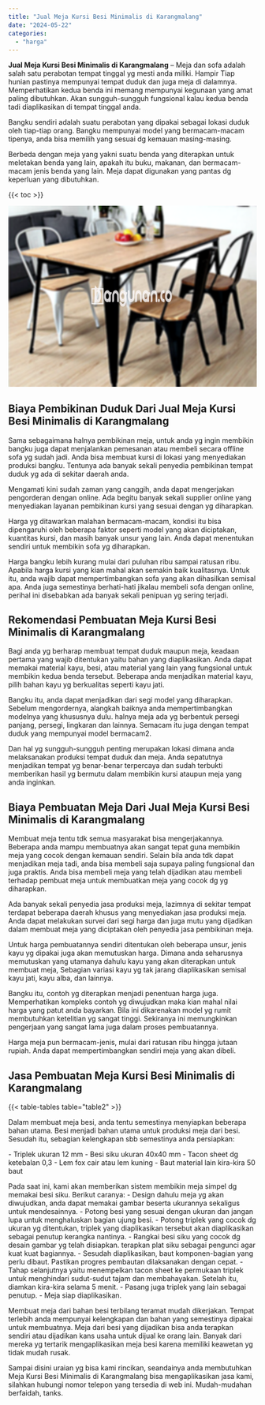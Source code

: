 ```yaml
---
title: "Jual Meja Kursi Besi Minimalis di Karangmalang"
date: "2024-05-22"
categories: 
  - "harga"
---
```


**Jual Meja Kursi Besi Minimalis di Karangmalang** – Meja dan sofa adalah salah satu perabotan tempat tinggal yg mesti anda miliki. Hampir Tiap hunian pastinya mempunyai tempat duduk dan juga meja di dalamnya. Memperhatikan kedua benda ini memang mempunyai kegunaan yang amat paling dibutuhkan. Akan sungguh-sungguh fungsional kalau kedua benda tadi diaplikasikan di tempat tinggal anda.

Bangku sendiri adalah suatu perabotan yang dipakai sebagai lokasi duduk oleh tiap-tiap orang. Bangku mempunyai model yang bermacam-macam tipenya, anda bisa memilih yang sesuai dg kemauan masing-masing.

Berbeda dengan meja yang yakni suatu benda yang diterapkan untuk meletakan benda yang lain, apakah itu buku, makanan, dan bermacam-macam jenis benda yang lain. Meja dapat digunakan yang pantas dg keperluan yang dibutuhkan.

{{< toc >}}

![Jual Meja Kursi Besi Minimalis di Karangmalang](/images/jual-meja-besi-murah25.png)

## Biaya Pembikinan Duduk Dari Jual Meja Kursi Besi Minimalis di Karangmalang

Sama sebagaimana halnya pembikinan meja, untuk anda yg ingin membikin bangku juga dapat menjalankan pemesanan atau membeli secara offline sofa yg sudah jadi. Anda bisa membuat kursi di lokasi yang menyediakan produksi bangku. Tentunya ada banyak sekali penyedia pembikinan tempat duduk yg ada di sekitar daerah anda.

Mengamati kini sudah zaman yang canggih, anda dapat mengerjakan pengorderan dengan online. Ada begitu banyak sekali supplier online yang menyediakan layanan pembikinan kursi yang sesuai dengan yg diharapkan.

Harga yg ditawarkan malahan bermacam-macam, kondisi itu bisa dipengaruhi oleh beberapa faktor seperti model yang akan diciptakan, kuantitas kursi, dan masih banyak unsur yang lain. Anda dapat menentukan sendiri untuk membikin sofa yg diharapkan.

Harga bangku lebih kurang mulai dari puluhan ribu sampai ratusan ribu. Apabila harga kursi yang kian mahal akan semakin baik kualitasnya. Untuk itu, anda wajib dapat mempertimbangkan sofa yang akan dihasilkan semisal apa. Anda juga semestinya berhati-hati jikalau membeli sofa dengan online, perihal ini disebabkan ada banyak sekali penipuan yg sering terjadi.

## Rekomendasi Pembuatan Meja Kursi Besi Minimalis di Karangmalang

Bagi anda yg berharap membuat tempat duduk maupun meja, keadaan pertama yang wajib ditentukan yaitu bahan yang diaplikasikan. Anda dapat memakai material kayu, besi, atau material yang lain yang fungsional untuk membikin kedua benda tersebut. Beberapa anda menjadikan material kayu, pilih bahan kayu yg berkualitas seperti kayu jati.

Bangku itu, anda dapat menjadikan dari segi model yang diharapkan. Sebelum mengordernya, alangkah baiknya anda mempertimbangkan modelnya yang khususnya dulu. halnya meja ada yg berbentuk persegi panjang, persegi, lingkaran dan lainnya. Semacam itu juga dengan tempat duduk yang mempunyai model bermacam2.

Dan hal yg sungguh-sungguh penting merupakan lokasi dimana anda melaksanakan produksi tempat duduk dan meja. Anda sepatutnya menjadikan tempat yg benar-benar terpercaya dan sudah terbukti memberikan hasil yg bermutu dalam membikin kursi ataupun meja yang anda inginkan.

## Biaya Pembuatan Meja Dari Jual Meja Kursi Besi Minimalis di Karangmalang

Membuat meja tentu tdk semua masyarakat bisa mengerjakannya. Beberapa anda mampu membuatnya akan sangat tepat guna membikin meja yang cocok dengan kemauan sendiri. Selain bila anda tdk dapat menjadikan meja tadi, anda bisa membeli saja supaya paling fungsional dan juga praktis. Anda bisa membeli meja yang telah dijadikan atau membeli terhadap pembuat meja untuk membuatkan meja yang cocok dg yg diharapkan.

Ada banyak sekali penyedia jasa produksi meja, lazimnya di sekitar tempat terdapat beberapa daerah khusus yang menyediakan jasa produksi meja. Anda dapat melakukan survei dari segi harga dan juga mutu yang dijadikan dalam membuat meja yang diciptakan oleh penyedia jasa pembikinan meja.

Untuk harga pembuatannya sendiri ditentukan oleh beberapa unsur, jenis kayu yg dipakai juga akan memutuskan harga. Dimana anda seharusnya memutuskan yang utamanya dahulu kayu yang akan diterapkan untuk membuat meja, Sebagian variasi kayu yg tak jarang diaplikasikan semisal kayu jati, kayu alba, dan lainnya.

Bangku itu, contoh yg diterapkan menjadi penentuan harga juga. Memperhatikan kompleks contoh yg diwujudkan maka kian mahal nilai harga yang patut anda bayarkan. Bila ini dikarenakan model yg rumit membutuhkan ketelitian yg sangat tinggi. Sekiranya ini memungkinkan pengerjaan yang sangat lama juga dalam proses pembuatannya.

Harga meja pun bermacam-jenis, mulai dari ratusan ribu hingga jutaan rupiah. Anda dapat mempertimbangkan sendiri meja yang akan dibeli.

## Jasa Pembuatan Meja Kursi Besi Minimalis di Karangmalang

{{< table-tables table="table2" >}}

Dalam membuat meja besi, anda tentu semestinya menyiapkan beberapa bahan utama. Besi menjadi bahan utama untuk produksi meja dari besi. Sesudah itu, sebagian kelengkapan sbb semestinya anda persiapkan:

\- Triplek ukuran 12 mm - Besi siku ukuran 40x40 mm - Tacon sheet dg ketebalan 0,3 - Lem fox cair atau lem kuning - Baut material lain kira-kira 50 baut

Pada saat ini, kami akan memberikan sistem membikin meja simpel dg memakai besi siku. Berikut caranya: - Design dahulu meja yg akan diwujudkan, anda dapat memakai gambar beserta ukurannya sekaligus untuk mendesainnya. - Potong besi yang sesuai dengan ukuran dan jangan lupa untuk menghaluskan bagian ujung besi. - Potong triplek yang cocok dg ukuran yg ditentukan, triplek yang diaplikasikan tersebut akan diaplikasikan sebagai penutup kerangka nantinya. - Rangkai besi siku yang cocok dg desain gambar yg telah disiapkan. terapkan plat siku sebagai pengunci agar kuat kuat bagiannya. - Sesudah diaplikasikan, baut komponen-bagian yang perlu dibaut. Pastikan progres pembautan dilaksanakan dengan cepat. - Tahap selanjutnya yaitu menempelkan tacon sheet ke permukaan triplek untuk menghindari sudut-sudut tajam dan membahayakan. Setelah itu, diamkan kira-kira selama 5 menit. - Pasang juga triplek yang lain sebagai penutup. - Meja siap diaplikasikan.

Membuat meja dari bahan besi terbilang teramat mudah dikerjakan. Tempat terlebih anda mempunyai kelengkapan dan bahan yang semestinya dipakai untuk membuatnya. Meja dari besi yang dijadikan bisa anda terapkan sendiri atau dijadikan kans usaha untuk dijual ke orang lain. Banyak dari mereka yg tertarik mengaplikasikan meja besi karena memiliki keawetan yg tidak mudah rusak.

Sampai disini uraian yg bisa kami rincikan, seandainya anda membutuhkan Meja Kursi Besi Minimalis di Karangmalang bisa mengaplikasikan jasa kami, silahkan hubungi nomor telepon yang tersedia di web ini. Mudah-mudahan berfaidah, tanks.
